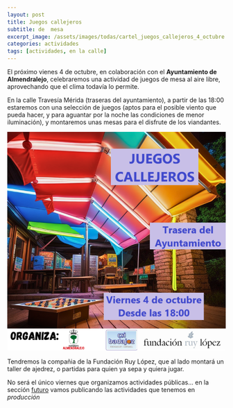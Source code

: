 ```yaml
---
layout: post
title: Juegos callejeros
subtitle: de  mesa
excerpt_image: /assets/images/todas/cartel_juegos_callejeros_4_octubre.jpg
categories: actividades
tags: [actividades, en la calle]
---
```

El próximo vienes 4 de octubre, en colaboración con el <b>Ayuntamiento de Almendralejo</b>, celebraremos una actividad de juegos de mesa al aire libre, aprovechando que el clima todavía lo permite.

En la calle Travesía Mérida (traseras del ayuntamiento), a partir de las 18:00 estaremos con una selección de juegos (aptos para el posible viento que pueda hacer, y para aguantar por la noche las condiciones de menor iluminación), y montaremos unas mesas para el disfrute de los viandantes.

![lnmcmlj](/assets/images/todas/cartel_juegos_callejeros_4_octubre.png)

Tendremos la compañia de la Fundación Ruy López, que al lado montará un taller de ajedrez, o partidas para quien ya sepa y quiera jugar.

No será el único viernes que organizamos actividades públicas... en la sección [futuro](https://esportonludico.com/future.html) vamos publicando las actividades que tenemos en <i>producción</i>